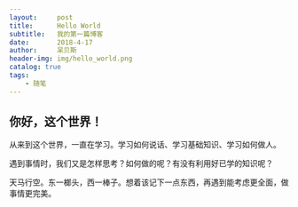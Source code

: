 ```yaml
---
layout:     post
title:      Hello World
subtitle:   我的第一篇博客
date:       2018-4-17
author:     呆贝斯
header-img: img/hello_world.png
catalog: true
tags:
    - 随笔
---
```

你好，这个世界！
------------

从来到这个世界，一直在学习。学习如何说话、学习基础知识、学习如何做人。

遇到事情时，我们又是怎样思考？如何做的呢？有没有利用好已学的知识呢？

天马行空。东一榔头，西一棒子。想着该记下一点东西，再遇到能考虑更全面，做事情更完美。